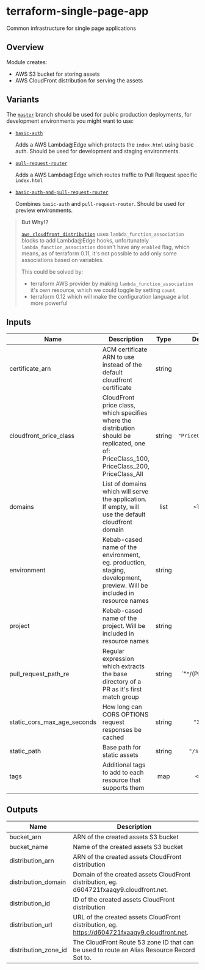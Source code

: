 # terraform-single-page-app

Common infrastructure for single page applications

## Overview

Module creates:

- AWS S3 bucket for storing assets
- AWS CloudFront distribution for serving the assets

## Variants

The [`master`](https://github.com/codequest-eu/terraform-single-page-app/tree/master) branch should be used for public production deployments, for development environments you might want to use:

- [`basic-auth`](https://github.com/codequest-eu/terraform-single-page-app/tree/basic-auth)

  Adds a AWS Lambda@Edge which protects the `index.html` using basic auth.
  Should be used for development and staging environments.

- [`pull-request-router`](https://github.com/codequest-eu/terraform-single-page-app/tree/pull-request-router)

  Adds a AWS Lambda@Edge which routes traffic to Pull Request specific `index.html`

- [`basic-auth-and-pull-request-router`](https://github.com/codequest-eu/terraform-single-page-app/tree/basic-auth-and-pull-request-router)

  Combines `basic-auth` and `pull-request-router`. Should be used for preview environments.

> **But Why!?**
> 
> [`aws_cloudfront_distribution`](https://www.terraform.io/docs/providers/aws/r/cloudfront_distribution.html) uses `lambda_function_association` blocks to add Lambda@Edge hooks, unfortunately `lambda_function_association` doesn't have any `enabled` flag, which means, as of terraform 0.11, it's not possible to add only some associations based on variables. 
> 
> This could be solved by:
> - terraform AWS provider by making `lambda_function_association` it's own resource, which we could toggle by setting `count`
> - terraform 0.12 which will make the configuration language a lot more powerful

## Inputs

| Name                            | Description                                                                                                                                 |  Type  |       Default        | Required |
| ------------------------------- | ------------------------------------------------------------------------------------------------------------------------------------------- | :----: | :------------------: | :------: |
| certificate\_arn                | ACM certificate ARN to use instead of the default cloudfront certificate                                                                    | string |         `""`         |    no    |
| cloudfront\_price\_class        | CloudFront price class, which specifies where the distribution should be replicated, one of: PriceClass_100, PriceClass_200, PriceClass_All | string |  `"PriceClass_100"`  |    no    |
| domains                         | List of domains which will serve the application. If empty, will use the default cloudfront domain                                          |  list  |       `<list>`       |    no    |
| environment                     | Kebab-cased name of the environment, eg. production, staging, development, preview. Will be included in resource names                      | string |         n/a          |   yes    |
| project                         | Kebab-cased name of the project. Will be included in resource names                                                                         | string |         n/a          |   yes    |
| pull\_request\_path\_re         | Regular expression which extracts the base directory of a PR as it's first match group                                                      | string | `"^/(PR-\\d+)($|/)"` |    no    |
| static\_cors\_max\_age\_seconds | How long can CORS OPTIONS request responses be cached                                                                                       | string |       `"3600"`       |    no    |
| static\_path                    | Base path for static assets                                                                                                                 | string |     `"/static"`      |    no    |
| tags                            | Additional tags to add to each resource that supports them                                                                                  |  map   |       `<map>`        |    no    |

## Outputs

| Name                   | Description                                                                                   |
| ---------------------- | --------------------------------------------------------------------------------------------- |
| bucket\_arn            | ARN of the created assets S3 bucket                                                           |
| bucket\_name           | Name of the created assets S3 bucket                                                          |
| distribution\_arn      | ARN of the created assets CloudFront distribution                                             |
| distribution\_domain   | Domain of the created assets CloudFront distribution, eg. d604721fxaaqy9.cloudfront.net.      |
| distribution\_id       | ID of the created assets CloudFront distribution                                              |
| distribution\_url      | URL of the created assets CloudFront distribution, eg. https://d604721fxaaqy9.cloudfront.net. |
| distribution\_zone\_id | The CloudFront Route 53 zone ID that can be used to route an Alias Resource Record Set to.    |

